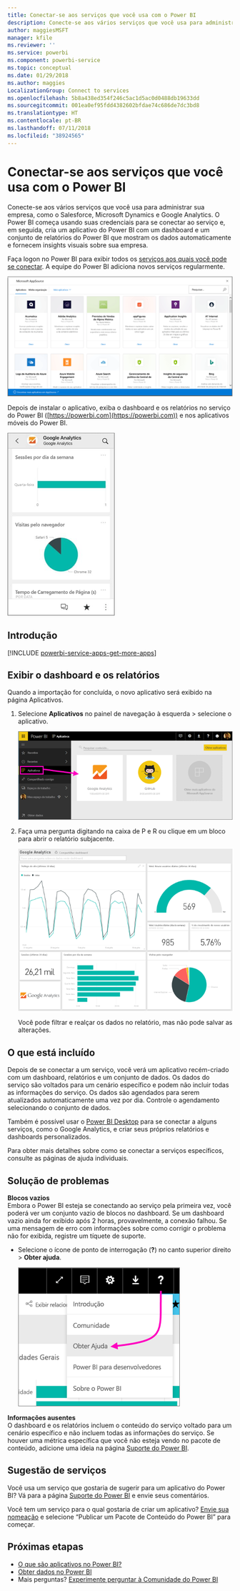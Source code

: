 ```yaml
---
title: Conectar-se aos serviços que você usa com o Power BI
description: Conecte-se aos vários serviços que você usa para administrar sua empresa, como o Salesforce, Microsoft Dynamics CRM e Google Analytics.
author: maggiesMSFT
manager: kfile
ms.reviewer: ''
ms.service: powerbi
ms.component: powerbi-service
ms.topic: conceptual
ms.date: 01/29/2018
ms.author: maggies
LocalizationGroup: Connect to services
ms.openlocfilehash: 5b8a438ed354f246c5ac1d5ac0d0488db19633dd
ms.sourcegitcommit: 001ea0ef95fdd4382602bfdae74c686de7dc3bd8
ms.translationtype: HT
ms.contentlocale: pt-BR
ms.lasthandoff: 07/11/2018
ms.locfileid: "38924565"
---
```

# <a name="connect-to-the-services-you-use-with-power-bi"></a>Conectar-se aos serviços que você usa com o Power BI
Conecte-se aos vários serviços que você usa para administrar sua empresa, como o Salesforce, Microsoft Dynamics e Google Analytics. O Power BI começa usando suas credenciais para se conectar ao serviço e, em seguida, cria um aplicativo do Power BI com um dashboard e um conjunto de relatórios do Power BI que mostram os dados automaticamente e fornecem insights visuais sobre sua empresa. 

Faça logon no Power BI para exibir todos os [serviços aos quais você pode se conectar](https://app.powerbi.com/getdata/services). A equipe do Power BI adiciona novos serviços regularmente.

![Aplicativos do AppSource](media/service-connect-to-services/overview.png)

Depois de instalar o aplicativo, exiba o dashboard e os relatórios no serviço do Power BI ([https://powerbi.com](https://powerbi.com)) e nos aplicativos móveis do Power BI. 

![Aplicativo Google Analytics no aplicativo móvel do Power BI](media/service-connect-to-services/power-bi-service-mobile-app-240.png)

## <a name="get-started"></a>Introdução
[!INCLUDE [powerbi-service-apps-get-more-apps](./includes/powerbi-service-apps-get-more-apps.md)]

## <a name="view-the-dashboard-and-reports"></a>Exibir o dashboard e os relatórios
Quando a importação for concluída, o novo aplicativo será exibido na página Aplicativos.

1. Selecione **Aplicativos** no painel de navegação à esquerda > selecione o aplicativo.
   
     ![Página Aplicativos](media/service-connect-to-services/power-bi-service-apps-open-app.png)
2. Faça uma pergunta digitando na caixa de P e R ou clique em um bloco para abrir o relatório subjacente. 
   
    ![Dashboard do Google Analytics](media/service-connect-to-services/googleanalytics2.png)
   
    Você pode filtrar e realçar os dados no relatório, mas não pode salvar as alterações.

## <a name="whats-included"></a>O que está incluído
Depois de se conectar a um serviço, você verá um aplicativo recém-criado com um dashboard, relatórios e um conjunto de dados. Os dados do serviço são voltados para um cenário específico e podem não incluir todas as informações do serviço. Os dados são agendados para serem atualizados automaticamente uma vez por dia. Controle o agendamento selecionando o conjunto de dados.

Também é possível usar o [Power BI Desktop](desktop-get-the-desktop.md) para se conectar a alguns serviços, como o Google Analytics, e criar seus próprios relatórios e dashboards personalizados.  

Para obter mais detalhes sobre como se conectar a serviços específicos, consulte as páginas de ajuda individuais.

## <a name="troubleshooting"></a>Solução de problemas
**Blocos vazios**  
Embora o Power BI esteja se conectando ao serviço pela primeira vez, você poderá ver um conjunto vazio de blocos no dashboard. Se um dashboard vazio ainda for exibido após 2 horas, provavelmente, a conexão falhou. Se uma mensagem de erro com informações sobre como corrigir o problema não for exibida, registre um tíquete de suporte.

* Selecione o ícone de ponto de interrogação (**?**) no canto superior direito > **Obter ajuda**.
  
    ![Ícone Obter ajuda](media/service-connect-to-services/power-bi-service-get-help.png)

**Informações ausentes**  
O dashboard e os relatórios incluem o conteúdo do serviço voltado para um cenário específico e não incluem todas as informações do serviço. Se houver uma métrica específica que você não esteja vendo no pacote de conteúdo, adicione uma ideia na página [Suporte do Power BI](https://support.powerbi.com/forums/265200-power-bi).

## <a name="suggesting-services"></a>Sugestão de serviços
Você usa um serviço que gostaria de sugerir para um aplicativo do Power BI? Vá para a página [Suporte do Power BI](https://support.powerbi.com/forums/265200-power-bi) e envie seus comentários.

Você tem um serviço para o qual gostaria de criar um aplicativo? [Envie sua nomeação](https://azure.microsoft.com/marketplace/programs/certified/apply/) e selecione “Publicar um Pacote de Conteúdo do Power BI” para começar.

## <a name="next-steps"></a>Próximas etapas
* [O que são aplicativos no Power BI?](service-install-use-apps.md)
* [Obter dados no Power BI](service-get-data.md)
* Mais perguntas? [Experimente perguntar à Comunidade do Power BI](http://community.powerbi.com/)

